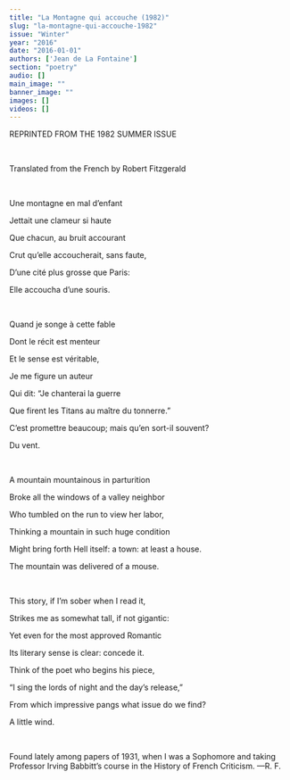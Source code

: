 ```yaml
---
title: "La Montagne qui accouche (1982)"
slug: "la-montagne-qui-accouche-1982"
issue: "Winter"
year: "2016"
date: "2016-01-01"
authors: ['Jean de La Fontaine']
section: "poetry"
audio: []
main_image: ""
banner_image: ""
images: []
videos: []
---
```

REPRINTED FROM THE 1982 SUMMER ISSUE

  

 Translated from the French by Robert Fitzgerald

  

 Une montagne en mal d’enfant

 Jettait une clameur si haute

 Que chacun, au bruit accourant

 Crut qu’elle accoucherait, sans faute,

 D’une cité plus grosse que Paris:

 Elle accoucha d’une souris.

  

 Quand je songe à cette fable

 Dont le récit est menteur

 Et le sense est véritable,

 Je me figure un auteur

 Qui dit: “Je chanterai la guerre

 Que firent les Titans au maître du tonnerre.”

 C’est promettre beaucoup; mais qu’en sort-il souvent?

 Du vent.

  

 A mountain mountainous in parturition

 Broke all the windows of a valley neighbor

 Who tumbled on the run to view her labor,

 Thinking a mountain in such huge condition

 Might bring forth Hell itself: a town: at least a house.

 The mountain was delivered of a mouse.

  

 This story, if I’m sober when I read it,

 Strikes me as somewhat tall, if not gigantic:

 Yet even for the most approved Romantic

 Its literary sense is clear: concede it.

 Think of the poet who begins his piece,

 “I sing the lords of night and the day’s release,”

 From which impressive pangs what issue do we find?

 A little wind.

   
  


  

 Found lately among papers of 1931, when I was a Sophomore and taking Professor Irving Babbitt’s course in the History of French Criticism. —R. F.

  

